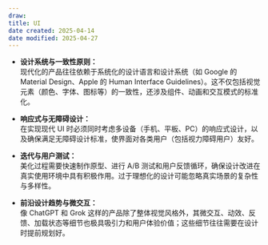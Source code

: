 ```yaml
---
draw:
title: UI
date created: 2025-04-14
date modified: 2025-04-27
---
```

- **设计系统与一致性原则：**  
    现代化的产品往往依赖于系统化的设计语言和设计系统（如 Google 的 Material Design、Apple 的 Human Interface Guidelines）。这不仅包括视觉元素（颜色、字体、图标等）的一致性，还涉及组件、动画和交互模式的标准化。
    
- **响应式与无障碍设计：**  
    在实现现代 UI 时必须同时考虑多设备（手机、平板、PC）的响应式设计，以及确保满足无障碍设计标准，使界面对各类用户（包括视力障碍用户）友好。
    
- **迭代与用户测试：**  
    美化过程需要快速制作原型、进行 A/B 测试和用户反馈循环，确保设计改进在真实使用环境中具有积极作用。过于理想化的设计可能忽略真实场景的复杂性与多样性。
    
- **前沿设计趋势与微交互：**  
    像 ChatGPT 和 Grok 这样的产品除了整体视觉风格外，其微交互、动效、反馈、加载状态等细节也极具吸引力和用户体验价值；这些细节往往需要在设计时提前规划好。
